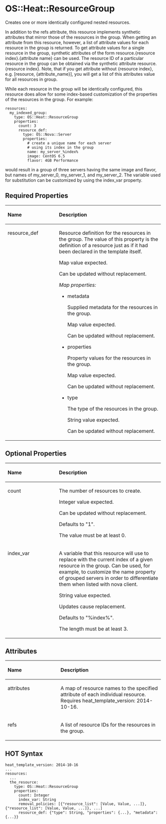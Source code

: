 # OS::Heat::ResourceGroup<a name="EN-US_TOPIC_0088407208"></a>

Creates one or more identically configured nested resources.

In addition to the refs attribute, this resource implements synthetic attributes that mirror those of the resources in the group. When getting an attribute from this resource, however, a list of attribute values for each resource in the group is returned. To get attribute values for a single resource in the group, synthetic attributes of the form resource.\{resource index\}.\{attribute name\} can be used. The resource ID of a particular resource in the group can be obtained via the synthetic attribute resource.\{resource index\}. Note, that if you get attribute without \{resource index\}, e.g. \[resource, \{attribute\_name\}\], you will get a list of this attributes value for all resources in group.

While each resource in the group will be identically configured, this resource does allow for some index-based customization of the properties of the resources in the group. For example:

```
resources:
  my_indexed_group:
    type: OS::Heat::ResourceGroup
    properties:
      count: 3
      resource_def:
        type: OS::Nova::Server
        properties:
          # create a unique name for each server
          # using its index in the group
          name: my_server_%index%
          image: CentOS 6.5
          flavor: 4GB Performance
```

would result in a group of three servers having the same image and flavor, but names of my\_server\_0, my\_server\_1, and my\_server\_2. The variable used for substitution can be customized by using the index\_var property.

## Required Properties<a name="section153485985613"></a>

<a name="table15629533105412"></a>
<table><thead align="left"><tr id="row6430469230"><th class="cellrowborder" valign="top" width="33%" id="mcps1.1.3.1.1"><p id="p1430156202317"><a name="p1430156202317"></a><a name="p1430156202317"></a><strong id="b1863716229239"><a name="b1863716229239"></a><a name="b1863716229239"></a>Name</strong></p>
</th>
<th class="cellrowborder" valign="top" width="67%" id="mcps1.1.3.1.2"><p id="p18430161235"><a name="p18430161235"></a><a name="p18430161235"></a><strong id="b1463812224236"><a name="b1463812224236"></a><a name="b1463812224236"></a>Description</strong></p>
</th>
</tr>
</thead>
<tbody><tr id="row94301863232"><td class="cellrowborder" valign="top" width="33%" headers="mcps1.1.3.1.1 "><p id="p443086162319"><a name="p443086162319"></a><a name="p443086162319"></a>resource_def</p>
</td>
<td class="cellrowborder" valign="top" width="67%" headers="mcps1.1.3.1.2 "><p id="p36692685"><a name="p36692685"></a><a name="p36692685"></a>Resource definition for the resources in the group. The value of this property is the definition of a resource just as if it had been declared in the template itself.</p>
<p id="p61798714"><a name="p61798714"></a><a name="p61798714"></a>Map value expected.</p>
<p id="p19317517"><a name="p19317517"></a><a name="p19317517"></a>Can be updated without replacement.</p>
<p id="p39639927"><a name="p39639927"></a><a name="p39639927"></a><em id="i21215025"><a name="i21215025"></a><a name="i21215025"></a>Map properties:</em></p>
<a name="ul8540051"></a><a name="ul8540051"></a><ul id="ul8540051"><li>metadata<p id="p30714802"><a name="p30714802"></a><a name="p30714802"></a>Supplied metadata for the resources in the group.</p>
<p id="p7997767"><a name="p7997767"></a><a name="p7997767"></a>Map value expected.</p>
<p id="p13997913202514"><a name="p13997913202514"></a><a name="p13997913202514"></a>Can be updated without replacement.</p>
</li><li>properties<p id="p61327951"><a name="p61327951"></a><a name="p61327951"></a>Property values for the resources in the group.</p>
<p id="p15080647"><a name="p15080647"></a><a name="p15080647"></a>Map value expected.</p>
<p id="p24012258251"><a name="p24012258251"></a><a name="p24012258251"></a>Can be updated without replacement.</p>
</li><li>type<p id="p25661391"><a name="p25661391"></a><a name="p25661391"></a>The type of the resources in the group.</p>
<p id="p29625932"><a name="p29625932"></a><a name="p29625932"></a>String value expected.</p>
<p id="p109891343255"><a name="p109891343255"></a><a name="p109891343255"></a>Can be updated without replacement.</p>
</li></ul>
</td>
</tr>
</tbody>
</table>

## Optional Properties<a name="section7420928195714"></a>

<a name="table3199163545714"></a>
<table><thead align="left"><tr id="row41915258289"><th class="cellrowborder" valign="top" width="33%" id="mcps1.1.3.1.1"><p id="p719112552818"><a name="p719112552818"></a><a name="p719112552818"></a><strong id="b7201025162819"><a name="b7201025162819"></a><a name="b7201025162819"></a>Name</strong></p>
</th>
<th class="cellrowborder" valign="top" width="67%" id="mcps1.1.3.1.2"><p id="p1820152582814"><a name="p1820152582814"></a><a name="p1820152582814"></a><strong id="b1020182512284"><a name="b1020182512284"></a><a name="b1020182512284"></a>Description</strong></p>
</th>
</tr>
</thead>
<tbody><tr id="row321192532815"><td class="cellrowborder" valign="top" width="33%" headers="mcps1.1.3.1.1 "><p id="p1221925172810"><a name="p1221925172810"></a><a name="p1221925172810"></a>count</p>
</td>
<td class="cellrowborder" valign="top" width="67%" headers="mcps1.1.3.1.2 "><p id="p12059425"><a name="p12059425"></a><a name="p12059425"></a>The number of resources to create.</p>
<p id="p41425962"><a name="p41425962"></a><a name="p41425962"></a>Integer value expected.</p>
<p id="p37289346"><a name="p37289346"></a><a name="p37289346"></a>Can be updated without replacement.</p>
<p id="p59801"><a name="p59801"></a><a name="p59801"></a>Defaults to "1".</p>
<p id="p538217"><a name="p538217"></a><a name="p538217"></a>The value must be at least 0.</p>
</td>
</tr>
<tr id="row1239759142818"><td class="cellrowborder" valign="top" width="33%" headers="mcps1.1.3.1.1 "><p id="p04075911284"><a name="p04075911284"></a><a name="p04075911284"></a>index_var</p>
</td>
<td class="cellrowborder" valign="top" width="67%" headers="mcps1.1.3.1.2 "><p id="p43595579"><a name="p43595579"></a><a name="p43595579"></a>A variable that this resource will use to replace with the current index of a given resource in the group. Can be used, for example, to customize the name property of grouped servers in order to differentiate them when listed with nova client.</p>
<p id="p56815897"><a name="p56815897"></a><a name="p56815897"></a>String value expected.</p>
<p id="p41581026"><a name="p41581026"></a><a name="p41581026"></a>Updates cause replacement.</p>
<p id="p38684921"><a name="p38684921"></a><a name="p38684921"></a>Defaults to "%index%".</p>
<p id="p12619974"><a name="p12619974"></a><a name="p12619974"></a>The length must be at least 3.</p>
</td>
</tr>
</tbody>
</table>

## Attributes<a name="section1332223325815"></a>

<a name="table432433312583"></a>
<table><thead align="left"><tr id="row755084332912"><th class="cellrowborder" valign="top" width="34%" id="mcps1.1.3.1.1"><p id="p182281656112919"><a name="p182281656112919"></a><a name="p182281656112919"></a><strong id="b102282569295"><a name="b102282569295"></a><a name="b102282569295"></a>Name</strong></p>
</th>
<th class="cellrowborder" valign="top" width="66%" id="mcps1.1.3.1.2"><p id="p1623115565297"><a name="p1623115565297"></a><a name="p1623115565297"></a><strong id="b12314562292"><a name="b12314562292"></a><a name="b12314562292"></a>Description</strong></p>
</th>
</tr>
</thead>
<tbody><tr id="row17550443172917"><td class="cellrowborder" valign="top" width="34%" headers="mcps1.1.3.1.1 "><p id="p15503437295"><a name="p15503437295"></a><a name="p15503437295"></a>attributes</p>
</td>
<td class="cellrowborder" valign="top" width="66%" headers="mcps1.1.3.1.2 "><p id="p15550154392915"><a name="p15550154392915"></a><a name="p15550154392915"></a>A map of resource names to the specified attribute of each individual resource. Requires heat_template_version: 2014-10-16.</p>
</td>
</tr>
<tr id="row1855034315294"><td class="cellrowborder" valign="top" width="34%" headers="mcps1.1.3.1.1 "><p id="p4550114316291"><a name="p4550114316291"></a><a name="p4550114316291"></a>refs</p>
</td>
<td class="cellrowborder" valign="top" width="66%" headers="mcps1.1.3.1.2 "><p id="p25506438298"><a name="p25506438298"></a><a name="p25506438298"></a>A list of resource IDs for the resources in the group.</p>
</td>
</tr>
</tbody>
</table>

## HOT Syntax<a name="section539424155911"></a>

```
heat_template_version: 2014-10-16
...
resources:
  ...
  the_resource:
    type: OS::Heat::ResourceGroup
    properties:
      count: Integer
      index_var: String
      removal_policies: [{"resource_list": [Value, Value, ...]}, {"resource_list": [Value, Value, ...]}, ...]
      resource_def: {"type": String, "properties": {...}, "metadata": {...}}
```


